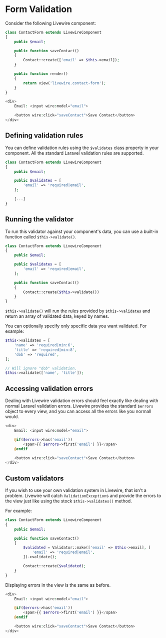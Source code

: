 # Form Validation

Consider the following Livewire component:

```php
class ContactForm extends LivewireComponent
{
    public $email;

    public function saveContact()
    {
        Contact::create(['email' => $this->email]);
    }

    public function render()
    {
        return view('livewire.contact-form');
    }
}
```

```php
<div>
    Email: <input wire:model="email">

    <button wire:click="saveContact">Save Contact</button>
</div>
```

## Defining validation rules

You can define validation rules using the `$validates` class property in your component. All the standard Laravel validation rules are supported.

```php
class ContactForm extends LivewireComponent
{
    public $email;

    public $validates = [
        'email' => 'required|email',
    ];

    [...]
}
```

## Running the validator

To run this validator against your component's data, you can use a built-in function called `$this->validate()`.

```php
class ContactForm extends LivewireComponent
{
    public $email;

    public $validates = [
        'email' => 'required|email',
    ];

    public function saveContact()
    {
        Contact::create($this->validate())
    }
}
```

`$this->validate()` will run the rules provided by `$this->validates` and return an array of validated data, keyed by names.

You can optionally specify only specific data you want validated. For example:

```php
$this->validates = [
    'name' => 'required|min:6',
    'title' => 'required|min:8',
    'dob' => 'required',
];

// Will ignore "dob" validation.
$this->validate(['name', 'title']);
```

## Accessing validation errors

Dealing with Livewire validation errors should feel exactly like dealing with normal Laravel validation errors. Livewire provides the standard `$errors` object to every view, and you can access all the errors like you normall would.

```php
<div>
    Email: <input wire:model="email">

    @if($errors->has('email'))
        <span>{{ $errors->first('email') }}</span>
    @endif

    <button wire:click="saveContact">Save Contact</button>
</div>
```

## Custom validators

If you wish to use your own validation system in Livewire, that isn't a problem. Livewire will catch `ValidationException`s and provide the errors to the view just like using the stock `$this->validates()` method.

For example:

```php
class ContactForm extends LivewireComponent
{
    public $email;

    public function saveContact()
    {
        $validated = Validator::make(['email' => $this->email], [
            'email' => 'required|email',
        ])->validate();

        Contact::create($validated);
    }
}
```

Displaying errors in the view is the same as before.

```php
<div>
    Email: <input wire:model="email">

    @if($errors->has('email'))
        <span>{{ $errors->first('email') }}</span>
    @endif

    <button wire:click="saveContact">Save Contact</button>
</div>
```
